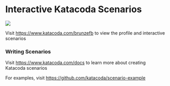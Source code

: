 # Interactive Katacoda Scenarios

[![](http://shields.katacoda.com/katacoda/brunzefb/count.svg)](https://www.katacoda.com/brunzefb "Get your profile on Katacoda.com")

Visit https://www.katacoda.com/brunzefb to view the profile and interactive scenarios

### Writing Scenarios
Visit https://www.katacoda.com/docs to learn more about creating Katacoda scenarios

For examples, visit https://github.com/katacoda/scenario-example
